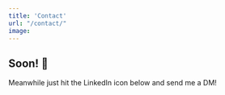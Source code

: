 ```yaml
---
title: 'Contact'
url: "/contact/"
image: 
---
```


## Soon! 👋

Meanwhile just hit the LinkedIn icon below and send me a DM!